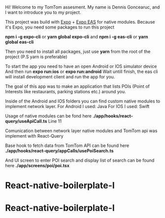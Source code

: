 Hi!
Welcome to my TomTom assesment.
My name is Dennis Goncearuc, and I want to introduce you to my project.

This project was build with [Expo](https://docs.expo.dev/) + [Expo EAS](https://expo.dev/eas)  for native modules.
Because it's Expo, you need some packages to run this project 

**npm i -g expo-cli** or **yarn global expo-cli**
and
**npm i -g eas-cli** or **yarn global eas-cli**

Then you need to install all packages, just use **yarn** from the root of the project
(P.S yarn is preferable)

To start the app you need to have an open Android or IOS simulator device
And then run **expo run:ios** or **expo run:android**
Wait untill finish, the eas cli will install development client and run the app for you.

The goal of this app was to make an application that lists POIs (Point of Interests like restaurants, parking stations etc.) around you.

Inside of the Android and IOS folders you can find custom native modules to implement network layer.
For Android I used: Java
For IOS I used: Swift

Usage of native modules can be fond here
**./app/hooks/react-query/useApiCall.ts**
Line 11

Comunication between network layer native modules and TomTom api was implement with React-Query 

Base hook to fetch data from TomTom API can be found here
**./app/hooks/react-query/appCalls/usePoiSearch.ts**

And UI screen to enter POI search and display list of search can be found here
**./app/screens/poi/poi.tsx**




# React-native-boilerplate-I
# React-native-boilerplate-I

